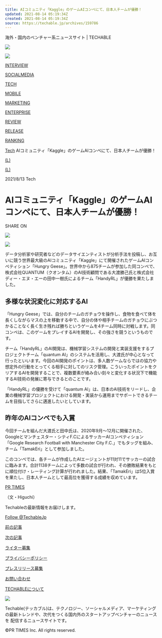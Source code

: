 ```yaml
---
title: AIコミュニティ「Kaggle」のゲームAIコンペにて、日本人チームが優勝！
updated: 2021-08-14 05:19:34Z
created: 2021-08-14 05:19:34Z
source: https://techable.jp/archives/159786
---
```


海外・国内のベンチャー系ニュースサイト | TECHABLE

 [![](https://techable.jp/wp-content/themes/Techable/assets/images/logo-grd.svg)](https://techable.jp)

 [![](https://techable.jp/wp-content/themes/Techable/assets/images/logo-grd.svg)](https://techable.jp)

[INTERVIEW](https://techable.jp/archives/tag/%E3%82%A4%E3%83%B3%E3%82%BF%E3%83%93%E3%83%A5%E3%83%BC)

[SOCIALMEDIA](https://techable.jp/archives/category/social-media)

[TECH](https://techable.jp/archives/category/tech)

[MOBILE](https://techable.jp/archives/category/mobile)

[MARKETING](https://techable.jp/archives/category/marketing)

[ENTERPRISE](https://techable.jp/archives/category/enterprise)

[REVIEW](https://techable.jp/archives/category/review)

[RELEASE](https://techable.jp/archives/category/release/)

[RANKING](https://techable.jp/ranking)

 [Tech](https://techable.jp/archives/category/tech)  AIコミュニティ「Kaggle」のゲームAIコンペにて、日本人チームが優勝！

 [(L)](http://www.facebook.com/sharer.php?u=https://techable.jp/archives/159786)

 [(L)](http://b.hatena.ne.jp/add?url=https://techable.jp/archives/159786)

2021/8/13
Tech

# AIコミュニティ「Kaggle」のゲームAIコンペにて、日本人チームが優勝！

SHARE ON

 [![](https://b.st-hatena.com/images/entry-button/button-only@2x.png)](http://b.hatena.ne.jp/entry/https://techable.jp/archives/159786)

 ![](https://techable.jp/wp-content/uploads/2021/08/ff4c2ab80fbabdf254eb7ef233fdb13d-1.png)

データ分析家や研究者などのデータサイエンティストが分析手法を投稿し、お互いに競う世界最大級のAIコミュニティ「Kaggle」にて開催されたゲームAIコンペティション「Hungry Geese」。世界中から875チームが参加した同コンペで、株式会社QUANTUM（クオンタム）のAI技術顧問である大渡勝己氏と株式会社ディー・エヌ・エーの田中一樹氏によるチーム「HandyRL」が優勝を果たしました。

## 多様な状況変化に対応するAI

「Hungry Geese」では、自分のチームのガチョウを操作し、食物を食べて体を長くしながらマスの上を移動する中で、自分の体や相手チームのガチョウにぶつかることなく長く生き残れば勝ちというゲームを4チーム同時に対戦します。同コンペは、このゲームをプレイするAIを開発し、その強さを競うというものです。

チーム「HandyRL」のAI開発は、機械学習システムの開発と実装支援をするプロジェクトチーム「quantum AI」のシステムを活用し、大渡氏が中心となって行ったといいます。今回のAI開発のポイントは、多人数ゲームならではの協力や想定外の行動をとってくる相手に対してのリスク管理。こういったポイントをクリアするAIを開発することで、複数要素が絡み合い刻々と変化する状況下で機能するAI技術の発展に寄与できるとのことです。

「HandyRL」の優勝を受けて「quantum AI」は、日本のAI技術をリードし、企業の機械学習プロジェクトにおける開発・実装から運用までサポートできるチームを目指してさらに邁進したいとしています。

## 昨年のAIコンペでも入賞

今回チームを組んだ大渡氏と田中氏は、2020年9月～12月に開催された、Googleとマンチェスター・シティF.CによるサッカーAIコンペティション「Google Research Football with Manchester City F.C.」でもタッグを組み、チーム「TamakEri」として参加しました。

このコンペでは、各チームが作成したAIエージェントが11対11でサッカーの試合に臨みます。合計1138チームによって多数の試合が行われ、その勝敗結果をもとに順位付け・レーティング計算が行われました。結果、「TamakEri」は5位入賞を果たし、日本人チームとして最高位を獲得する成績を収めています。

[PR TIMES](https://prtimes.jp/main/html/rd/p/000000049.000024667.html)

（文・Higuchi）

Techableの最新情報をお届けします。

 [Follow @TechableJp](https://twitter.com/TechableJp)

 [前の記事](https://techable.jp/archives/159800)

 [次の記事](https://techable.jp/archives/159794)

[ライター募集](https://tayori.com/form/74e7867f02844549b84fabc340efc1f43ad638c5)

[プライバシーポリシー](https://prtimes.co.jp/policy/)

[プレスリリース募集](https://techable.jp/contact)

[お問い合わせ](https://techable.jp/contact)

[TECHABLEについて](https://techable.jp/corporate)

 [![](https://techable.jp/wp-content/themes/Techable/assets/images/logo-k.svg)](https://techable.jp)

Techable(テッカブル)は、テクノロジー、ソーシャルメディア、マーケティングの最新トレンドや、次代をつくる国内外のスタートアップベンチャーのニュースを 配信するニュースサイトです。

©PR TIMES Inc. All rights reserved.